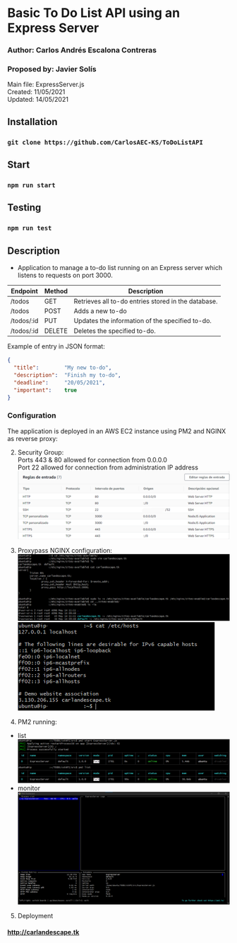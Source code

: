 # Basic To Do List API using an Express Server

### Author: Carlos Andrés Escalona Contreras 
### Proposed by: Javier Solís
Main file: ExpressServer.js  
Created: 11/05/2021  
Updated: 14/05/2021

## Installation
### `git clone https://github.com/CarlosAEC-KS/ToDoListAPI`

## Start
### `npm run start`

## Testing
### `npm run test`

## Description
* Application to manage a to-do list running on an Express server which listens to requests on port 3000.

| Endpoint | Method | Description |
|-|-|-|
| /todos | GET | Retrieves all to-do entries stored in the database.|
| /todos | POST | Adds a new to-do|
| /todos/:id | PUT | Updates the information of the specified to-do.|
| /todos/:id | DELETE | Deletes the specified to-do.|

Example of entry in JSON format:  
```json
{
  "title":        "My new to-do", 
  "description":  "Finish my to-do",
  "deadline":     "20/05/2021",
  "important":    true
}
```
### Configuration
The application is deployed in an AWS EC2 instance using PM2 and NGINX as reverse proxy:

2. Security Group:  
Ports 443 & 80 allowed for connection from 0.0.0.0  
Port 22 allowed for connection from administration IP address
![Security Group](./config/SecurityGroup.png)  

3. Proxypass NGINX configuration:
![NGINX Config](./config/NGINX_config_1.png) 
![NGINX Config](./config/NGINX_config_2.png)

4. PM2 running:
* list
![PM2 Running 1](./config/PM2_running_list.png)  
* monitor
![PM2 Running 2](./config/PM2_running_monit.png)  
5. Deployment
#### http://carlandescape.tk
